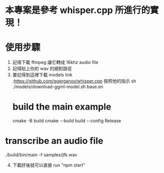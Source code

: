 # 本專案是參考 whisper.cpp 所進行的實現！

# 使用步驟

1. 記得下載 ffmpeg 讓它轉成 16khz audio file
2. 記得貼上你的 wav 的絕對路徑
3. 要記得到這裡下載 models
   link :https://github.com/ggerganov/whisper.cpp
   按照他的指示
   sh ./models/download-ggml-model.sh base.en
   # build the main example
   cmake -B build
   cmake --build build --config Release

# transcribe an audio file

./build/bin/main -f samples/jfk.wav

4. 下載好後就可以直接 run "npm start"
